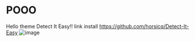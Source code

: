 # POOO
Hello theme Detect It Easy!!
link install https://github.com/horsicq/Detect-It-Easy
![image](https://github.com/TriPulody/POOO/assets/86616203/1c63c92a-b531-40e8-b8d9-af8052642e1b)
